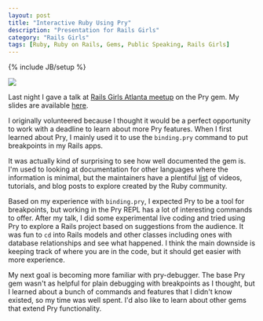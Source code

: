 ```yaml
---
layout: post
title: "Interactive Ruby Using Pry"
description: "Presentation for Rails Girls"
category: "Rails Girls"
tags: [Ruby, Ruby on Rails, Gems, Public Speaking, Rails Girls]
---
```

{% include JB/setup %}

<div class="blog-photo">
	<img src="{{ site.url }}/assets/pry.png" />
</div>

Last night I gave a talk at [Rails Girls Atlanta meetup](http://www.meetup.com/Rails-Girls-Atlanta/events/147082012/) 
on the Pry gem.  My slides are available 
[here](https://docs.google.com/presentation/d/1RlBptG2n0lv7PFBjbrMsc4u8qXQ7IHgBx0w_zeC5bUY/pub?start=false&loop=false&delayms=3000).

I originally volunteered because I thought it would be a perfect opportunity to work with a 
deadline to learn about more Pry features. When I first learned about Pry, I mainly used it to use the 
`binding.pry` command to put breakpoints in my Rails apps.

It was actually kind of surprising to see how well documented the gem is.  I'm used to looking at documentation 
for other languages where the information is minimal, but the maintainers have a plentiful [list](http://pryrepl.org/) of videos, tutorials, and blog 
posts to explore created by the Ruby community.

Based on my experience with `binding.pry`, I expected Pry to be a tool for breakpoints, but working in the Pry REPL
has a lot of interesting commands to offer.  After my talk, I did some experimental live coding and tried using Pry
to explore a Rails project based on suggestions from the audience.  It was fun to `cd` into Rails models and other
classes including ones with database relationships and see what happened.  I think the main downside is keeping
track of where you are in the code, but it should get easier with more experience.

My next goal is becoming more familiar with pry-debugger.  The base Pry gem wasn't as helpful for plain debugging 
with breakpoints as I thought, but I learned about a bunch of commands and features that I didn't know existed, so
my time was well spent.  I'd also like to learn about other gems that extend Pry functionality.
